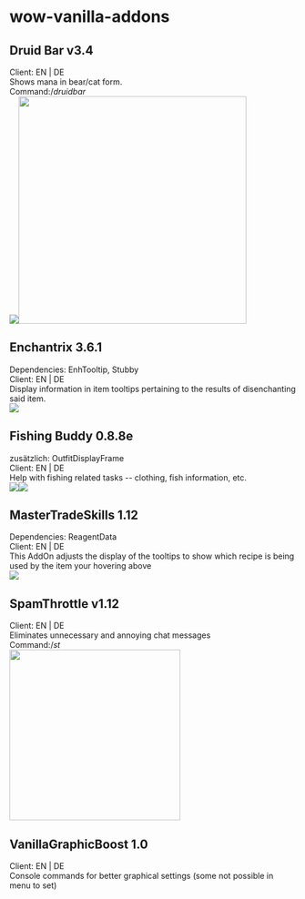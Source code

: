 # wow-vanilla-addons<br>
## Druid Bar v3.4
Client: EN | DE<br>
Shows mana in bear/cat form.<br>
Command:/*druidbar*<br>
<img src="https://image.ibb.co/ijT7yQ/druidbar01.jpg"/><img src="https://image.ibb.co/keRGsk/druidbar02.jpg" width="400"/>

## Enchantrix 3.6.1
Dependencies: EnhTooltip, Stubby<br>
Client: EN | DE<br>
Display information in item tooltips pertaining to the results of disenchanting said item.<br>
<img src="https://image.ibb.co/nCe855/enchantrix01.jpg"/>

## Fishing Buddy 0.8.8e
zusätzlich: OutfitDisplayFrame<br>
Client: EN | DE<br>
Help with fishing related tasks -- clothing, fish information, etc.<br>
<img src="https://image.ibb.co/jk8cf5/fishingbuddy1.jpg"/><img src="https://image.ibb.co/mBycf5/fishingbuddy2.jpg"/>

## MasterTradeSkills 1.12
Dependencies: ReagentData<br>
Client: EN | DE<br>
This AddOn adjusts the display of the tooltips to show which recipe is being used by the item your hovering above<br>
<img src="https://image.ibb.co/gxv17k/mastertradeskills.jpg"/>

## SpamThrottle v1.12
Client: EN | DE<br>
Eliminates unnecessary and annoying chat messages<br>
Command:/*st*<br>
<img src="https://image.ibb.co/h6cZdQ/spamthrottle.jpg" width="300"/>
## VanillaGraphicBoost 1.0
Client: EN | DE<br>
Console commands for better graphical settings (some not possible in menu to set)<br>
